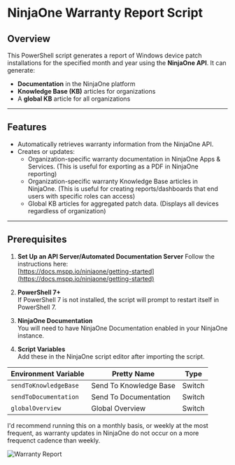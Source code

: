# **NinjaOne Warranty Report Script**

## **Overview**
This PowerShell script generates a report of Windows device patch installations for the specified month and year using the **NinjaOne API**. It can generate:
- **Documentation** in the NinjaOne platform
- **Knowledge Base (KB)** articles for organizations
- A **global KB** article for all organizations

---

## **Features**
- Automatically retrieves warranty information from the NinjaOne API.
- Creates or updates:
  - Organization-specific warranty documentation in NinjaOne Apps & Services. (This is useful for exporting as a PDF in NinjaOne reporting)
  - Organization-specific warranty Knowledge Base articles in NinjaOne. (This is useful for creating reports/dashboards that end users with specific roles can access)
  - Global KB articles for aggregated patch data. (Displays all devices regardless of organization)

---

## Prerequisites

1. **Set Up an API Server/Automated Documentation Server**
   Follow the instructions here:  
   [https://docs.mspp.io/ninjaone/getting-started](https://docs.mspp.io/ninjaone/getting-started)

2. **PowerShell 7+**  
   If PowerShell 7 is not installed, the script will prompt to restart itself in PowerShell 7.

3. **NinjaOne Documentation**  
   You will need to have NinjaOne Documentation enabled in your NinjaOne instance.

4. **Script Variables**  
   Add these in the NinjaOne script editor after importing the script.


| Environment Variable   | Pretty Name            | Type   |
|------------------------|------------------------|--------|
| `sendToKnowledgeBase`  | Send To Knowledge Base | Switch |
| `sendToDocumentation`  | Send To Documentation  | Switch |
| `globalOverview`       | Global Overview        | Switch |

I'd recommend running this on a monthly basis, or weekly at the most frequent, as warranty updates in NinjaOne do not occur on a more frequenct cadence than weekly.

![Warranty Report](https://github.com/jeffhunterninja/NinjaOne-Scripts/blob/main/Warranty%20Reporting/warrantyreport.png?raw=true)

